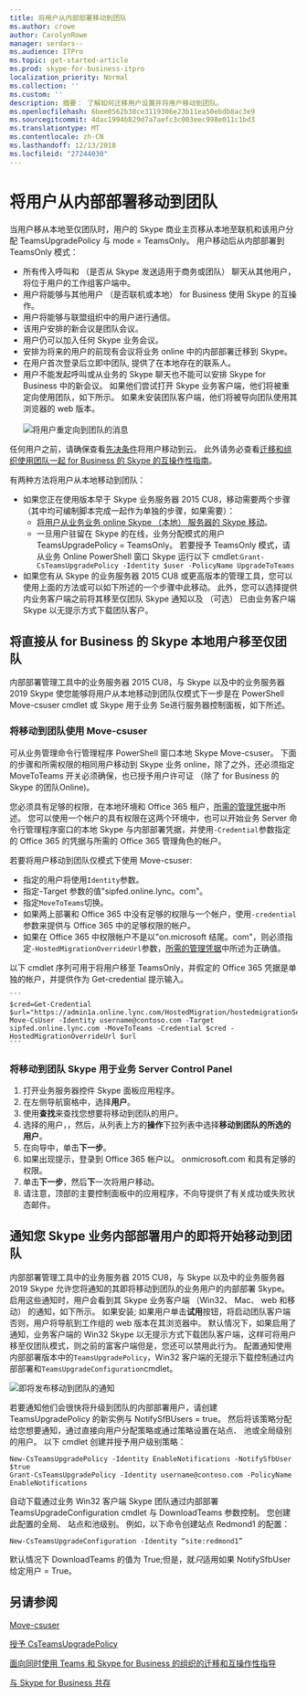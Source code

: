 ```yaml
---
title: 将用户从内部部署移动到团队
ms.author: crowe
author: CarolynRowe
manager: serdars--
ms.audience: ITPro
ms.topic: get-started-article
ms.prod: skype-for-business-itpro
localization_priority: Normal
ms.collection: ''
ms.custom: ''
description: 摘要： 了解如何迁移用户设置并将用户移动到团队。
ms.openlocfilehash: 6bee0562b38ce3119306e23b11ea50ebdb8ac3e9
ms.sourcegitcommit: 4dac1994b829d7a7aefc3c003eec998e011c1bd3
ms.translationtype: MT
ms.contentlocale: zh-CN
ms.lasthandoff: 12/13/2018
ms.locfileid: "27244030"
---
```

# <a name="move-users-from-on-premises-to-teams"></a>将用户从内部部署移动到团队

当用户移从本地至仅团队时，用户的 Skype 商业主页移从本地至联机和该用户分配 TeamsUpgradePolicy 与 mode = TeamsOnly。  用户移动后从内部部署到 TeamsOnly 模式：

- 所有传入呼叫和 （是否从 Skype 发送适用于商务或团队） 聊天从其他用户，将位于用户的工作组客户端中。
- 用户将能够与其他用户 （是否联机或本地） for Business 使用 Skype 的互操作。 
- 用户将能够与联盟组织中的用户进行通信。
- 该用户安排的新会议是团队会议。
- 用户仍可以加入任何 Skype 业务会议。
- 安排为将来的用户的前现有会议将业务 online 中的内部部署迁移到 Skype。
- 在用户首次登录后立即中团队, 提供了在本地存在的联系人。
- 用户不能发起呼叫或从业务的 Skype 聊天也不能可以安排 Skype for Business 中的新会议。 如果他们尝试打开 Skype 业务客户端，他们将被重定向使用团队，如下所示。 如果未安装团队客户端，他们将被导向团队使用其浏览器的 web 版本。<br><br>
    ![将用户重定向到团队的消息](../media/go-to-teams-page.png)

任何用户之前，请确保查看[先决条件](move-users-between-on-premises-and-cloud.md#prerequisites)将用户移动到云。 此外请务必查看[迁移和组织使用团队一起 for Business 的 Skype 的互操作性指南](/microsoftteams/migration-interop-guidance-for-teams-with-skype)。

有两种方法将用户从本地移动到团队：

- 如果您正在使用版本早于 Skype 业务服务器 2015 CU8，移动需要两个步骤 （其中均可编制脚本完成一起作为单独的步骤，如果需要）：
    - [将用户从业务业务 online Skype （本地） 服务器的 Skype 移动](move-users-from-on-premises-to-skype-for-business-online.md)。
    - 一旦用户驻留在 Skype 的在线，业务分配模式的用户 TeamsUpgradePolicy = TeamsOnly。 若要授予 TeamsOnly 模式，请从业务 Online PowerShell 窗口 Skype 运行以下 cmdlet:`Grant-CsTeamsUpgradePolicy -Identity $user -PolicyName UpgradeToTeams`
- 如果您有从 Skype 的业务服务器 2015 CU8 或更高版本的管理工具，您可以使用上面的方法或可以如下所述的一个步骤中此移动。 此外，您可以选择提供内业务客户端之前将其移至仅团队 Skype 通知以及 （可选） 已由业务客户端 Skype 以无提示方式下载团队客户。

## <a name="move-a-user-directly-from-skype-for-business-on-premises-to-teams-only"></a>将直接从 for Business 的 Skype 本地用户移至仅团队

内部部署管理工具中的业务服务器 2015 CU8，与 Skype 以及中的业务服务器 2019 Skype 使您能够将用户从本地移动到团队仅模式下一步是在 PowerShell Move-csuser cmdlet 或 Skype 用于业务 Se进行服务器控制面板，如下所述。

### <a name="move-to-teams-using-move-csuser"></a>将移动到团队使用 Move-csuser

可从业务管理命令行管理程序 PowerShell 窗口本地 Skype Move-csuser。 下面的步骤和所需权限的相同用户移动到 Skype 业务 online，除了之外，还必须指定 MoveToTeams 开关必须确保，也已授予用户许可证 （除了 for Business 的 Skype 的团队Online)。

您必须具有足够的权限，在本地环境和 Office 365 租户，[所需的管理凭据](move-users-between-on-premises-and-cloud.md#required-administrative-credentials)中所述。 您可以使用一个帐户的具有权限在这两个环境中，也可以开始业务 Server 命令行管理程序窗口的本地 Skype 与内部部署凭据，并使用`-Credential`参数指定的 Office 365 的凭据与所需的 Office 365 管理角色的帐户。

若要将用户移动到团队仅模式下使用 Move-csuser:

- 指定的用户将使用`Identity`参数。
- 指定-Target 参数的值"sipfed.online.lync。<span>com"。
- 指定`MoveToTeams`切换。
- 如果两上部署和 Office 365 中没有足够的权限与一个帐户，使用`-credential`参数来提供与 Office 365 中的足够权限的帐户。
- 如果在 Office 365 中权限帐户不是以"on.microsoft 结尾。<span>com"，则必须指定`-HostedMigrationOverrideUrl`参数，[所需的管理凭据](move-users-between-on-premises-and-cloud.md#required-administrative-credentials)中所述为正确值。

以下 cmdlet 序列可用于将用户移至 TeamsOnly，并假定的 Office 365 凭据是单独的帐户，并提供作为 Get-credential 提示输入。

    ```
    $cred=Get-Credential
    $url="https://admin1a.online.lync.com/HostedMigration/hostedmigrationService.svc"
    Move-CsUser -Identity username@contoso.com -Target sipfed.online.lync.com -MoveToTeams -Credential $cred -HostedMigrationOverrideUrl $url
    ```

### <a name="move-to-teams-using-skype-for-business-server-control-panel"></a>将移动到团队 Skype 用于业务 Server Control Panel

1.  打开业务服务器控件 Skype 面板应用程序。
2.  在左侧导航窗格中，选择**用户**。
3.  使用**查找**来查找您想要将移动到团队的用户。
4.  选择的用户，，然后，从列表上方的**操作**下拉列表中选择**移动到团队的所选的用户**。
5.  在向导中，单击**下一步**。
6.  如果出现提示，登录到 Office 365 帐户以。 onmicrosoft.com 和具有足够的权限。
7.  单击**下一步**，然后**下**一次将用户移动。
8. 请注意，顶部的主要控制面板中的应用程序，不向导提供了有关成功或失败状态邮件。

## <a name="notify-your-skype-for-business-on-premises-users-of-the-upcoming-move-to-teams"></a>通知您 Skype 业务内部部署用户的即将开始移动到团队

内部部署管理工具中的业务服务器 2015 CU8，与 Skype 以及中的业务服务器 2019 Skype 允许您将通知的其即将移动到团队的业务用户的内部部署 Skype。 启用这些通知时，用户会看到其 Skype 业务客户端 （Win32、 Mac、 web 和移动） 的通知，如下所示。 如果安装; 如果用户单击**试用**按钮，将启动团队客户端否则，用户将导航到工作组的 web 版本在其浏览器中。 默认情况下，如果启用了通知，业务客户端的 Win32 Skype 以无提示方式下载团队客户端，这样可将用户移至仅团队模式，则之前的富客户端但是，您还可以禁用此行为。  配置通知使用内部部署版本中的`TeamsUpgradePolicy`，Win32 客户端的无提示下载控制通过内部部署和`TeamsUpgradeConfiguration`cmdlet。

![即将发布移动到团队的通知](../media/teams-upgrade-notification.png)

若要通知他们会很快将升级到团队的内部部署用户，请创建 TeamsUpgradePolicy 的新实例与 NotifySfBUsers = true。 然后将该策略分配给您想要通知，通过直接向用户分配策略或通过策略设置在站点、 池或全局级别的用户。 以下 cmdlet 创建并授予用户级别策略：

```
New-CsTeamsUpgradePolicy -Identity EnableNotifications -NotifySfbUser $true 
Grant-CsTeamsUpgradePolicy -Identity username@contoso.com -PolicyName EnableNotifications
```

自动下载通过业务 Win32 客户端 Skype 团队通过内部部署 TeamsUpgradeConfiguration cmdlet 与 DownloadTeams 参数控制。 您创建此配置的全局、 站点和池级别。 例如，以下命令创建站点 Redmond1 的配置：

`New-CsTeamsUpgradeConfiguration -Identity “site:redmond1”`

默认情况下 DownloadTeams 的值为 True;但是，就*只*适用如果 NotifySfbUser 给定用户 = True。


## <a name="see-also"></a>另请参阅

[Move-csuser](https://docs.microsoft.com/en-us/powershell/module/skype/move-csuser)

[授予 CsTeamsUpgradePolicy](https://docs.microsoft.com/en-us/powershell/module/skype/grant-csteamsupgradepolicy
)

[面向同时使用 Teams 和 Skype for Business 的组织的迁移和互操作性指导](/microsoftteams/migration-interop-guidance-for-teams-with-skype)

[与 Skype for Business 共存](/microsoftteams/coexistence-chat-calls-presence)

